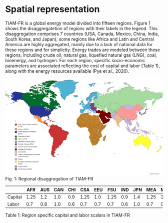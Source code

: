 # Spatial representation

TIAM-FR is a global energy model divided into fifteen regions. Figure 1 shows the disaggregatetion of regions with their labels in the legend. This disaggregation comprises 7 countries (USA, Canada, Mexico, China, India, South Korea, and Japan); some regions like Africa and Latin and Central America are highly aggregated, mainly due to a lack of national data for these regions and for simplicity. Energy trades are modeled between these regions, including crude oil, natural gas, liquefied natural gas (LNG), coal, bioenergy, and hydrogen. For each region, specific socio-economic parameters are associated reflecting the cost of capital and labor (Table 1), along with the energy resources available (Pye et al., 2020).

![TIAM-regions](mapchart.png)
Fig. 1: Regional disaggregation of TIAM-FR

|       |AFR |AUS |CAN |CHI |CSA |EEU |FSU |IND |JPN |MEA |MEX |ODA |SKO |USA |WEU |
|-------|----|----|----|----|----|----|----|----|----|----|----|----|----|----|----|
|Capital|1.25|1.2 |1.0 |0.9 |1.25|1.0 |1.25|0.9 |1.4 |1.25|1.0 |1.25|1.0 |1.0 |1.1 |
|Labor  |0.7 |0.8 |1.0 |0.6 |0.7 |0.7 |0.7 |0.6 |1.0 |0.7 |0.8 |0.6 |0.8 |1.0 |0.9 |

Table 1: Region specific capital and labor scalars in TIAM-FR
